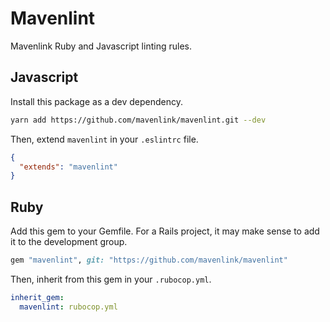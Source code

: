 # Mavenlint

Mavenlink Ruby and Javascript linting rules.

## Javascript

Install this package as a dev dependency.

```bash
yarn add https://github.com/mavenlink/mavenlint.git --dev
```

Then, extend `mavenlint` in your `.eslintrc` file.

```json
{
  "extends": "mavenlint"
}
```

## Ruby

Add this gem to your Gemfile. For a Rails project, it may make sense to add it to the development group.

```rb
gem "mavenlint", git: "https://github.com/mavenlink/mavenlint"
```

Then, inherit from this gem in your `.rubocop.yml`.

```yml
inherit_gem:
  mavenlint: rubocop.yml
```
